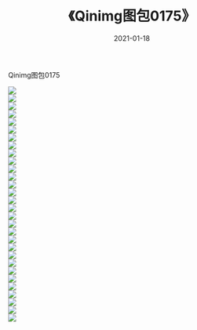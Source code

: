 ﻿---
layout: post
title:  《Qinimg图包0175》
date:   2021-01-18
img: http://imgx.orgx.ga/Qinimg图包/Qinimg图包0175/000.jpg
categories: [美女, 清纯, 唯美]
---

Qinimg图包0175

 ![](http://imgx.orgx.ga/Qinimg图包/Qinimg图包0175/001.jpg) <br>![](http://imgx.orgx.ga/Qinimg图包/Qinimg图包0175/002.jpg) <br>![](http://imgx.orgx.ga/Qinimg图包/Qinimg图包0175/003.jpg) <br>![](http://imgx.orgx.ga/Qinimg图包/Qinimg图包0175/004.jpg) <br>![](http://imgx.orgx.ga/Qinimg图包/Qinimg图包0175/005.jpg) <br>![](http://imgx.orgx.ga/Qinimg图包/Qinimg图包0175/006.jpg) <br>![](http://imgx.orgx.ga/Qinimg图包/Qinimg图包0175/007.jpg) <br>![](http://imgx.orgx.ga/Qinimg图包/Qinimg图包0175/008.jpg) <br>![](http://imgx.orgx.ga/Qinimg图包/Qinimg图包0175/009.jpg) <br>![](http://imgx.orgx.ga/Qinimg图包/Qinimg图包0175/010.jpg) <br>![](http://imgx.orgx.ga/Qinimg图包/Qinimg图包0175/011.jpg) <br>![](http://imgx.orgx.ga/Qinimg图包/Qinimg图包0175/012.jpg) <br>![](http://imgx.orgx.ga/Qinimg图包/Qinimg图包0175/013.jpg) <br>![](http://imgx.orgx.ga/Qinimg图包/Qinimg图包0175/014.jpg) <br>![](http://imgx.orgx.ga/Qinimg图包/Qinimg图包0175/015.jpg) <br>![](http://imgx.orgx.ga/Qinimg图包/Qinimg图包0175/016.jpg) <br>![](http://imgx.orgx.ga/Qinimg图包/Qinimg图包0175/017.jpg) <br>![](http://imgx.orgx.ga/Qinimg图包/Qinimg图包0175/018.jpg) <br>![](http://imgx.orgx.ga/Qinimg图包/Qinimg图包0175/019.jpg) <br>![](http://imgx.orgx.ga/Qinimg图包/Qinimg图包0175/020.jpg) <br>![](http://imgx.orgx.ga/Qinimg图包/Qinimg图包0175/021.jpg) <br>![](http://imgx.orgx.ga/Qinimg图包/Qinimg图包0175/022.jpg) <br>![](http://imgx.orgx.ga/Qinimg图包/Qinimg图包0175/023.jpg) <br>![](http://imgx.orgx.ga/Qinimg图包/Qinimg图包0175/024.jpg) <br>![](http://imgx.orgx.ga/Qinimg图包/Qinimg图包0175/025.jpg) <br>![](http://imgx.orgx.ga/Qinimg图包/Qinimg图包0175/026.jpg) <br>![](http://imgx.orgx.ga/Qinimg图包/Qinimg图包0175/027.jpg) <br>![](http://imgx.orgx.ga/Qinimg图包/Qinimg图包0175/028.jpg) <br>![](http://imgx.orgx.ga/Qinimg图包/Qinimg图包0175/029.jpg) <br>![](http://imgx.orgx.ga/Qinimg图包/Qinimg图包0175/030.jpg) <br>